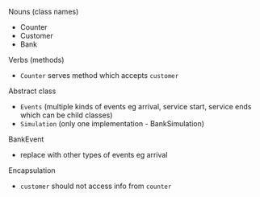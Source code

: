 Nouns (class names)
- Counter
- Customer
- Bank

Verbs (methods)
- `Counter` serves method which accepts `customer`

Abstract class
- `Events` (multiple kinds of events eg arrival, service start, service ends which can be child classes)
- `Simulation` (only one implementation - BankSimulation)

BankEvent 
- replace with other types of events eg arrival

Encapsulation 
- `customer` should not access info from `counter`
  

